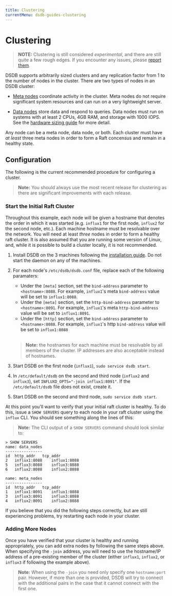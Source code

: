 ```yaml
---
title: Clustering
currentMenu: dsdb-guides-clustering
---
```


# Clustering

> **NOTE:** Clustering is still considered _experimental_, and there are still quite a few rough edges. If you encounter any issues, please [report them](https://github.com/dasudian/dsdb/issues/new).

DSDB supports arbitrarily sized clusters and any replication
factor from 1 to the number of nodes in the cluster. There are two
types of nodes in an DSDB cluster:

- [Meta nodes](/dsdb/v1.0/concepts/glossary/#meta-node) coordinate
activity in the cluster.  Meta nodes do not require significant system
resources and can run on a very lightweight server.

- [Data nodes](/dsdb/v1.0/concepts/glossary/#data-node) store data
and respond to queries. Data nodes must run on systems with at least
2 CPUs, 4GB RAM, and storage with 1000 IOPS.  See the
[hardware sizing guide](/dsdb/v1.0/guides/hardware_sizing/) for
more detail.

Any node can be a meta node, data node, or both. Each cluster must
have _at least_ three meta nodes in order to form a Raft concensus and
remain in a healthy state.

## Configuration

The following is the current recommended procedure for configuring a cluster.

> **Note:** You should always use the most recent release for clustering as there are significant improvements with each release.

### Start the Initial Raft Cluster

Throughout this example, each node will be given a hostname that
denotes the order in which it was started (e.g. `influx1` for the
first node, `influx2` for the second node, etc.). Each machine
hostname must be resolvable over the network. You will need at least
_three_ nodes in order to form a healthy raft cluster. It is also
assumed that you are running some version of Linux, and, while it is
possible to build a cluster locally, it is not recommended.

1. Install DSDB on the 3 machines following the [installation guide](/dsdb/v1.0/introduction/installation/).
Do not start the daemon on any of the machines.
2. For each node's `/etc/dsdb/dsdb.conf` file, replace each of the following paramaters:
   - Under the `[meta]` section, set the `bind-address` parameter to `<hostname>:8088`. For example, `influx1`'s meta `bind-address` value will be set to `influx1:8088`.
   - Under the `[meta]` section, set the `http-bind-address` parameter to `<hostname>:8091`. For example, `influx1`'s meta `http-bind-address` value will be set to `influx1:8091`.
   - Under the `[http]` section, set the `bind-address` parameter to `<hostname>:8088`. For example, `influx1`'s http `bind-address` value will be set to `influx1:8088`

	<br>
	
	> **Note:** the hostnames for each machine must be resolvable by all members of the cluster. IP addresses are also acceptable instead of hostnames.

3. Start DSDB on the first node (`influx1`), `sudo service dsdb start`.
4. In `/etc/default/dsdb` on the second and third node (`influx2` and `influx3`), set `INFLUXD_OPTS="-join influx1:8091"`. If the `/etc/default/dsdb` file does not exist, create it.
5. Start DSDB on the second and third node, `sudo service dsdb start`.

At this point you'll want to verify that your initial raft cluster is healthy.
To do this, issue a `SHOW SERVERS` query to each node in your raft cluster using the `influx` CLI.
You should see something along the lines of this:

> **Note:** The CLI output of a `SHOW SERVERS` command should look similar to:

```
> SHOW SERVERS
name: data_nodes
----------------
id	http_addr	tcp_addr
2	influx1:8088	influx1:8088
5	influx3:8088	influx3:8088
6	influx2:8088	influx2:8088

name: meta_nodes
----------------
id	http_addr	tcp_addr
1	influx1:8091	influx1:8088
3	influx3:8091	influx3:8088
4	influx2:8091	influx2:8088
```

If you believe that you did the following steps correctly, but are still experiencing problems, try restarting each node in your cluster.

### Adding More Nodes

Once you have verified that your cluster is healthy and running appropriately, you can add extra nodes by following the same steps above. When specifying the `-join` address, you will need to use the hostname/IP address of a pre-existing member of the cluster (either `influx1`, `influx2`, or `influx3` if following the example above).

> **Note:** When using the `-join` you need only specify one `hostname:port` pair.
However, if more than one is provided, DSDB will try to connect with the additional pairs in the case that it cannot connect with the first one.
